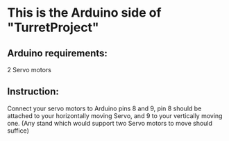 # This is the Arduino side of "TurretProject"

## Arduino requirements:
2 Servo motors

## Instruction:
Connect your servo motors to Arduino pins 8 and 9, pin 8 should be attached to your horizontally moving Servo, and 9 to your vertically moving one.
(Any stand which would support two Servo motors to move should suffice)
